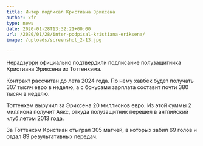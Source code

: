 ```yaml
---
title: Интер подписал Кристиана Эриксена
author: xfr
type: news
date: 2020-01-28T13:32:21+00:00
url: /2020/01/28/inter-podpisal-kristiana-eriksena/
image: /uploads/screenshot_2-13.jpg

---
```

Нерадзурри официально подтвердили подписание полузащитника Кристиана Эриксена из Тоттенхэма.

Контракт рассчитан до лета 2024 года. По нему хавбек будет получать 307 тысяч евро в неделю, а с бонусами зарплата составит почти 380 тысяч в неделю.

Тоттенхэм выручил за Эриксена 20 миллионов евро. Из этой суммы 2 миллиона получит Аякс, откуда полузащитник перешел в английский клуб летом 2013 года.

За Тоттенхэм Кристиан отыграл 305 матчей, в которых забил 69 голов и отдал 89 результативных передач.